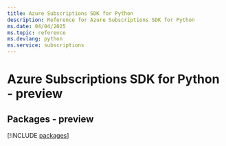 ```yaml
---
title: Azure Subscriptions SDK for Python
description: Reference for Azure Subscriptions SDK for Python
ms.date: 04/04/2025
ms.topic: reference
ms.devlang: python
ms.service: subscriptions
---
```

# Azure Subscriptions SDK for Python - preview
## Packages - preview
[!INCLUDE [packages](subscriptions-index.md)]